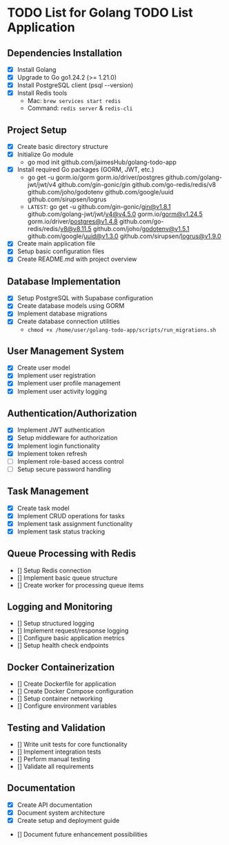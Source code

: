 # TODO List for Golang TODO List Application

## Dependencies Installation
- [x] Install Golang
- [x] Upgrade to Go go1.24.2 (>= 1.21.0)
- [x] Install PostgreSQL client (psql --version)
- [x] Install Redis tools
    - Mac: `brew services start redis`
    - Command: `redis server` & `redis-cli`

## Project Setup
- [x] Create basic directory structure
- [x] Initialize Go module
    - go mod init github.com/jaimesHub/golang-todo-app
- [x] Install required Go packages (GORM, JWT, etc.)
    - go get -u gorm.io/gorm gorm.io/driver/postgres github.com/golang-jwt/jwt/v4 github.com/gin-gonic/gin github.com/go-redis/redis/v8 github.com/joho/godotenv github.com/google/uuid github.com/sirupsen/logrus
    - `LATEST`: go get -u github.com/gin-gonic/gin@v1.8.1 github.com/golang-jwt/jwt/v4@v4.5.0 gorm.io/gorm@v1.24.5 gorm.io/driver/postgres@v1.4.8 github.com/go-redis/redis/v8@v8.11.5 github.com/joho/godotenv@v1.5.1 github.com/google/uuid@v1.3.0 github.com/sirupsen/logrus@v1.9.0
- [x] Create main application file
- [x] Setup basic configuration files
- [x] Create README.md with project overview

## Database Implementation
- [x] Setup PostgreSQL with Supabase configuration
- [x] Create database models using GORM
- [x] Implement database migrations
- [x] Create database connection utilities
    - `chmod +x /home/user/golang-todo-app/scripts/run_migrations.sh`

## User Management System
- [x] Create user model
- [x] Implement user registration
- [x] Implement user profile management
- [x] Implement user activity logging

## Authentication/Authorization
- [x] Implement JWT authentication
- [x] Setup middleware for authorization
- [x] Implement login functionality
- [x] Implement token refresh
- [ ] Implement role-based access control
- [ ] Setup secure password handling

## Task Management
- [x] Create task model
- [x] Implement CRUD operations for tasks
- [x] Implement task assignment functionality
- [x] Implement task status tracking

## Queue Processing with Redis
- [] Setup Redis connection
- [] Implement basic queue structure
- [] Create worker for processing queue items

## Logging and Monitoring
- [] Setup structured logging
- [] Implement request/response logging
- [] Configure basic application metrics
- [] Setup health check endpoints

## Docker Containerization
- [] Create Dockerfile for application
- [] Create Docker Compose configuration
- [] Setup container networking
- [] Configure environment variables

## Testing and Validation
- [] Write unit tests for core functionality
- [] Implement integration tests
- [] Perform manual testing
- [] Validate all requirements

## Documentation
- [x] Create API documentation
- [x] Document system architecture
- [x] Create setup and deployment guide
- [] Document future enhancement possibilities
